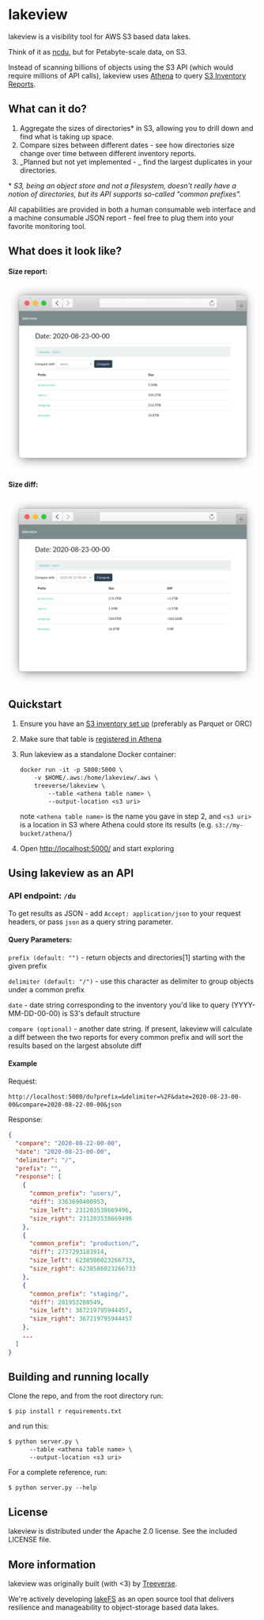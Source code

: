 # lakeview

lakeview is a visibility tool for AWS S3 based data lakes.

Think of it as [ncdu](https://en.wikipedia.org/wiki/Ncdu), but for Petabyte-scale data, on S3.

Instead of scanning billions of objects using the S3 API (which would require millions of API calls),
lakeview uses [Athena](https://aws.amazon.com/athena/) to query [S3 Inventory Reports](https://docs.aws.amazon.com/AmazonS3/latest/dev/storage-inventory.html).

## What can it do?

1. Aggregate the sizes of directories* in S3, allowing you to drill down and find what is taking up space.
1. Compare sizes between different dates - see how directories size change over time between different inventory reports.
1. _Planned but not yet implemented - _ find the largest duplicates in your directories.


\* _S3, being an object store and not a filesystem, doesn't really have a notion of directories, but its API supports so-called "common prefixes"._

All capabilities are provided in both a human consumable web interface and a machine consumable JSON report - feel free to plug them into your favorite monitoring tool.

## What does it look like?

#### Size report:

<p align="center">
  <img src="du.png"/>
</p>


#### Size diff:

<p align="center">
  <img src="compare.png"/>
</p>


## Quickstart

1. Ensure you have an [S3 inventory set up](https://docs.aws.amazon.com/AmazonS3/latest/dev/storage-inventory.html#storage-inventory-how-to-set-up) (preferably as Parquet or ORC)
1. Make sure that table is [registered in Athena](https://docs.aws.amazon.com/AmazonS3/latest/dev/storage-inventory.html#storage-inventory-athena-query)
1. Run lakeview as a standalone Docker container:
   
   ```shell script
   docker run -it -p 5000:5000 \
       -v $HOME/.aws:/home/lakeview/.aws \
       treeverse/lakeview \
           --table <athena table name> \
           --output-location <s3 uri>
   ```
   
   note `<athena table name>` is the name you gave in step 2, and `<s3 uri>` is a location in S3 where Athena could store its results (e.g. `s3://my-bucket/athena/`)
   
1. Open [http://localhost:5000/](http://localhost:5000/) and start exploring

## Using lakeview as an API


### API endpoint: `/du`

To get results as JSON - add `Accept: application/json` to your request headers, or pass `json` as a query string parameter.

#### Query Parameters: 

`prefix (default: "")` - return objects and directories[1] starting with the given prefix

`delimiter (default: "/")` - use this character as delimiter to group objects under a common prefix

`date` - date string corresponding to the inventory you'd like to query (YYYY-MM-DD-00-00) is S3's default structure

`compare (optional)` - another date string. If present, lakeview will calculate a diff between the two reports for every common prefix and will sort the results based on the largest absolute diff

#### Example

Request:

```
http://localhost:5000/du?prefix=&delimiter=%2F&date=2020-08-23-00-00&compare=2020-08-22-00-00&json
```

Response:

```json
{
  "compare": "2020-08-22-00-00",
  "date": "2020-08-23-00-00",
  "delimiter": "/",
  "prefix": "",
  "response": [
    {
      "common_prefix": "users/",
      "diff": 3363690400953,
      "size_left": 231203538669496,
      "size_right": 231203538669496
    },
    {
      "common_prefix": "production/",
      "diff": 2737293183914,
      "size_left": 6238586023266733,
      "size_right": 6238586023266733
    },
    {
      "common_prefix": "staging/",
      "diff": 281953288549,
      "size_left": 367219795944457,
      "size_right": 367219795944457
    },
    ...
  ]
}

```

## Building and running locally

Clone the repo, and from the root directory run:

```
$ pip install r requirements.txt
```

and run this:

```
$ python server.py \
      --table <athena table name> \
      --output-location <s3 uri>
```

For a complete reference, run:

```
$ python server.py --help
```

## License

lakeview is distributed under the Apache 2.0 license. See the included LICENSE file.


## More information

lakeview was originally built (with <3) by [Treeverse](https://lakefs.io/).

We're actively developing [lakeFS](https://github.com/treeverse/lakeFS) as an open source tool that delivers resilience and manageability to object-storage based data lakes.
